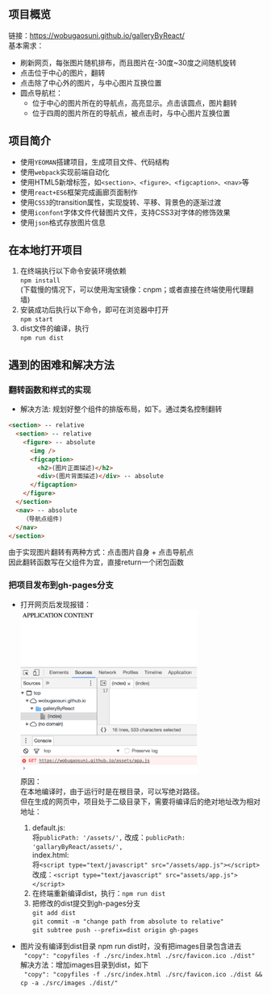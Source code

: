 ## 项目概览
链接：https://wobugaosuni.github.io/galleryByReact/ <br />
基本需求：
- 刷新网页，每张图片随机排布，而且图片在-30度~30度之间随机旋转
- 点击位于中心的图片，翻转
- 点击除了中心外的图片，与中心图片互换位置
- 圆点导航栏：
  - 位于中心的图片所在的导航点，高亮显示。点击该圆点，图片翻转
  - 位于四周的图片所在的导航点，被点击时，与中心图片互换位置

## 项目简介
- 使用`YEOMAN`搭建项目，生成项目文件、代码结构
- 使用`webpack`实现前端自动化
- 使用HTML5新增标签，如`<section>、<figure>、<figcaption>、<nav>`等
- 使用`react+ES6`框架完成画廊页面制作
- 使用`CSS3`的transition属性，实现旋转、平移、背景色的逐渐过渡
- 使用`iconfont`字体文件代替图片文件，支持CSS3对字体的修饰效果
- 使用`json`格式存放图片信息

## 在本地打开项目
1. 在终端执行以下命令安装环境依赖 <br />
  `npm install` <br />
  (下载慢的情况下，可以使用淘宝镜像：cnpm；或者直接在终端使用代理翻墙)
2. 安装成功后执行以下命令，即可在浏览器中打开 <br />
  `npm start`
3. dist文件的编译，执行 <br />
  `npm run dist`

## 遇到的困难和解决方法
### 翻转函数和样式的实现
  - 解决方法: 规划好整个组件的排版布局，如下。通过类名控制翻转

  ```html
  <section> -- relative
    <section> -- relative
      <figure> -- absolute
        <img />
        <figcaption>
          <h2>(图片正面描述)</h2>
          <div>(图片背面描述)</div> -- absolute
        </figcaption>
      </figure>
    </section>
    <nav> -- absolute
      （导航点组件)
    </nav>
  </section>
  ```
  由于实现图片翻转有两种方式：点击图片自身 + 点击导航点 <br />
  因此翻转函数写在父组件为宜，直接return一个闭包函数

### 把项目发布到gh-pages分支
  - 打开网页后发现报错： <br />
    <img src="src/images/error.jpeg" width="350" alt="error" /> <br />
    原因：<br />
    在本地编译时，由于运行时是在根目录，可以写绝对路径。 <br />
    但在生成的网页中，项目处于二级目录下，需要将编译后的绝对地址改为相对地址： <br />
    1. default.js: <br />
    将`publicPath: '/assets/',` 改成：`publicPath: 'gallaryByReact/assets/',`  <br />
    index.html: <br />
    将`<script type="text/javascript" src="/assets/app.js"></script>` <br />
    改成：`<script type="text/javascript" src="assets/app.js"></script>`
    2. 在终端重新编译dist，执行：`npm run dist`
    3. 把修改的dist提交到gh-pages分支 <br />
    `git add dist` <br />
    `git commit -m "change path from absolute to relative"` <br />
    `git subtree push --prefix=dist origin gh-pages`

  - 图片没有编译到dist目录
    npm run dist时，没有把images目录包含进去 <br />
    ` "copy": "copyfiles -f ./src/index.html ./src/favicon.ico ./dist"` <br />
    解决方法：增加images目录到dist，如下 <br />
    ` "copy": "copyfiles -f ./src/index.html ./src/favicon.ico ./dist && cp -a ./src/images ./dist/"`
